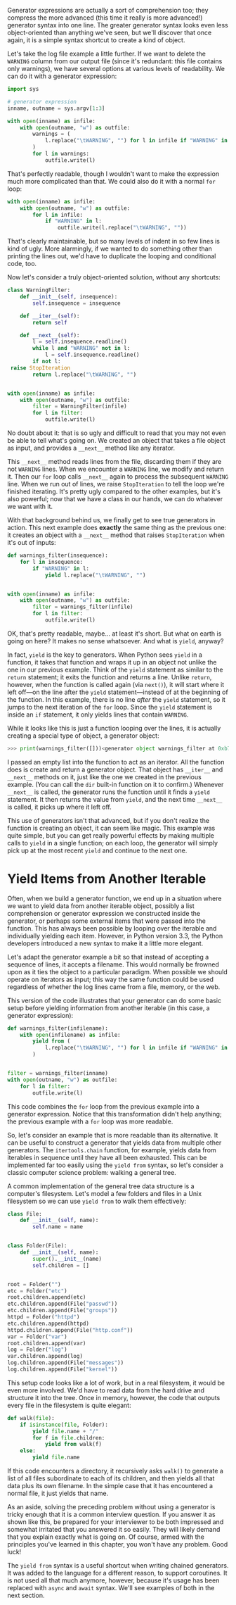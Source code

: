 Generator expressions are actually  a sort of comprehension too; they compress the more advanced (this time  it really is more advanced!) generator syntax into one line. The  greater generator syntax looks even less object-oriented than anything  we've seen, but we'll discover that once again, it is a simple syntax  shortcut to create a kind of object.

Let's take the log file example a little further. If we want to delete the `WARNING`  column from our output file (since it's redundant: this file contains  only warnings), we have several options at various levels of  readability. We can do it with a generator expression:

```python
import sys

# generator expression
inname, outname = sys.argv[1:3]

with open(inname) as infile:
    with open(outname, "w") as outfile:
        warnings = (
            l.replace("\tWARNING", "") for l in infile if "WARNING" in l
        )
        for l in warnings:
            outfile.write(l)
```

That's perfectly  readable, though I wouldn't want to make the expression much more  complicated than that. We could also do it with a normal `for` loop:

```python
with open(inname) as infile:
    with open(outname, "w") as outfile:
        for l in infile:
            if "WARNING" in l:
                outfile.write(l.replace("\tWARNING", ""))
```

That's  clearly maintainable, but so many levels of indent in so few lines is  kind of ugly. More alarmingly, if we wanted to do something other than printing the lines out, we'd have to duplicate the looping and conditional code, too.

Now let's consider a truly object-oriented solution, without any shortcuts:

```python
class WarningFilter:
    def __init__(self, insequence):
        self.insequence = insequence

    def __iter__(self):
        return self

    def __next__(self):
        l = self.insequence.readline()
        while l and "WARNING" not in l:
            l = self.insequence.readline()
        if not l:
 raise StopIteration
        return l.replace("\tWARNING", "")


with open(inname) as infile:
    with open(outname, "w") as outfile:
        filter = WarningFilter(infile)
        for l in filter:
            outfile.write(l)
```

No doubt about it:  that is so ugly and difficult to read that you may not even be able to  tell what's going on. We created an object that takes a file object as  input, and provides a `__next__` method like any iterator.

This `__next__` method reads lines from the file, discarding them if they are not `WARNING` lines. When we encounter a `WARNING` line, we modify and return it. Then our `for` loop calls `__next__` again to process the subsequent `WARNING` line. When we run out of lines, we raise `StopIteration` to tell the loop we're finished iterating. It's pretty ugly compared to the other examples, but it's also powerful; now that we have a class in our hands, we can do whatever we want with it.

With that background behind us, we finally get to see true generators in action. This next example does **exactly** the same thing as the previous one: it creates an object with a `__next__` method that raises `StopIteration` when it's out of inputs:

```python
def warnings_filter(insequence):
    for l in insequence:
        if "WARNING" in l:
            yield l.replace("\tWARNING", "")


with open(inname) as infile:
    with open(outname, "w") as outfile:
        filter = warnings_filter(infile)
        for l in filter:
            outfile.write(l)
```

OK, that's pretty  readable, maybe... at least it's short. But what on earth is going on  here? It makes no sense whatsoever. And what is `yield`, anyway?

In fact, `yield` is the key to generators. When Python sees `yield` in a function, it takes that function and wraps it up in an object not unlike the one in our previous example. Think of the `yield` statement as similar to the `return` statement; it exits the function and returns a line. Unlike `return`, however, when the function is called again (via `next()`), it will start where it left off—on the line after the `yield` statement—instead of at the beginning of the function. In this example, there is no line *after* the `yield` statement, so it jumps to the next iteration of the `for` loop. Since the `yield` statement is inside an `if` statement, it only yields lines that contain `WARNING`.

While it looks like this is just a function looping over the lines, it is actually creating a special type of object, a generator object:

```python
>>> print(warnings_filter([]))<generator object warnings_filter at 0xb728c6bc>
```

I  passed an empty list into the function to act as an iterator. All the  function does is create and return a generator object. That object has `__iter__` and `__next__` methods on it, just like the one we created in the previous example. (You can call the `dir` built-in function on it to confirm.) Whenever `__next__` is called, the generator runs the function until it finds a `yield` statement. It then returns the value from `yield`, and the next time `__next__` is called, it picks up where it left off.

This  use of generators isn't that advanced, but if you don't realize the  function is creating an object, it can seem like magic. This example was  quite simple, but you can get really powerful effects by making  multiple calls to `yield` in a single function; on each loop, the generator will simply pick up at the most recent `yield` and continue to the next one.

# Yield Items from Another Iterable

Often, when we build a generator  function, we end up in a situation where we want to yield data from  another iterable object, possibly a list comprehension or generator  expression we constructed inside the generator, or perhaps some external  items that were passed into the function. This has always been possible  by looping over the iterable and individually yielding each item.  However, in Python version 3.3, the Python developers introduced a new  syntax to make it a little more elegant.

Let's adapt the generator  example a bit so that instead of accepting a sequence of lines, it  accepts a filename. This would normally be frowned upon as it ties the  object to a particular paradigm. When possible we should operate on  iterators as input; this way the same function could be used regardless  of whether the log lines came from a file, memory, or the web.

This  version of the code illustrates that your generator can do some basic  setup before yielding information from another iterable (in this case, a  generator expression):

```python
def warnings_filter(infilename):
    with open(infilename) as infile:
        yield from (
            l.replace("\tWARNING", "") for l in infile if "WARNING" in l
        )


filter = warnings_filter(inname)
with open(outname, "w") as outfile:
    for l in filter:
        outfile.write(l)
```

This code combines the `for` loop from the previous example into a generator expression. Notice that this transformation didn't help anything; the previous example with a `for` loop was more readable.

So,  let's consider an example that is more readable than its alternative.  It can be useful to construct a generator that yields data from multiple  other generators. The `itertools.chain`  function, for example, yields data from iterables in sequence until they  have all been exhausted. This can be implemented far too easily using  the `yield from` syntax, so let's consider a classic computer science problem: walking a general tree.

A  common implementation of the general tree data structure is a  computer's filesystem. Let's model a few folders and files in a Unix  filesystem so we can use `yield from` to walk them effectively:

```python
class File:
    def __init__(self, name):
        self.name = name


class Folder(File):
    def __init__(self, name):
        super().__init__(name)
        self.children = []


root = Folder("")
etc = Folder("etc")
root.children.append(etc)
etc.children.append(File("passwd"))
etc.children.append(File("groups"))
httpd = Folder("httpd")
etc.children.append(httpd)
httpd.children.append(File("http.conf"))
var = Folder("var")
root.children.append(var)
log = Folder("log")
var.children.append(log)
log.children.append(File("messages"))
log.children.append(File("kernel"))
```

This setup code looks like a lot of work, but in a  real filesystem, it would be even more involved. We'd have to read data  from the hard drive and structure it into the tree. Once in memory,  however, the code that outputs every file in the filesystem is quite  elegant:

```python
def walk(file):
    if isinstance(file, Folder):
        yield file.name + "/"
        for f in file.children:
            yield from walk(f)
    else:
        yield file.name
```

If this code encounters a directory, it recursively asks `walk()`  to generate a list of all files subordinate to each of its children,  and then yields all that data plus its own filename. In the simple case  that it has encountered a normal file, it just yields that name.

As an aside, solving the preceding problem without using a generator  is tricky enough that it is a common interview question. If you answer  it as shown like this, be prepared for your interviewer to be both  impressed and somewhat irritated that you answered it so easily. They  will likely demand that you explain exactly what is going on. Of course,  armed with the principles you've learned in this chapter, you won't  have any problem. Good luck!

The `yield from`  syntax is a useful shortcut when writing chained generators. It was  added to the language for a different reason, to support coroutines. It  is not used all that much anymore, however, because it's usage has been  replaced with `async` and `await` syntax. We'll see examples of both in the next section.